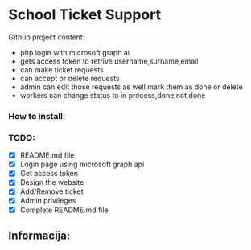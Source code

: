 # School Ticket Support

Github project content:
- php login with microsoft graph ai
- gets access token to retrive username,surname,email
- can make ticket requests
- can accept or delete requests
- admin can edit those requests as well mark them as done or delete
- workers can change status to in process,done,not done

### How to install:

### TODO:
- [x] README.md file
- [x] Login page using microsoft graph api
- [x] Get access token
- [x] Design the website
- [x] Add/Remove ticket
- [x] Admin privileges  
- [x] Complete README.md file

## Informacija:
